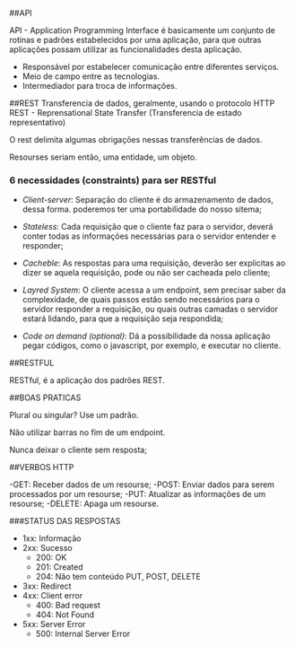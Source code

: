 ##API

API - Application Programming Interface é basicamente um conjunto de rotinas e padrões estabelecidos por uma aplicação, para que outras aplicações possam utilizar as funcionalidades desta aplicação.

- Responsável por estabelecer comunicação entre diferentes serviços.
- Meio de campo entre as tecnologias.
- Intermediador para troca de informações.

##REST
Transferencia de dados, geralmente, usando o protocolo HTTP
REST - Reprensational State Transfer (Transferencia de estado representativo)

O rest delimita algumas obrigações nessas transferências de dados.

Resourses seriam então, uma entidade, um objeto.

### 6 necessidades (constraints) para ser RESTful

- _Client-server_: Separação do cliente é do armazenamento de dados, dessa forma. poderemos ter uma portabilidade do nosso sitema;

- _Stateless_: Cada requisição que o cliente faz para o servidor, deverá conter todas as informações necessárias para o servidor entender e responder;

- _Cacheble_: As respostas para uma requisição, deverão ser explicitas ao dizer se aquela requisição, pode ou não ser cacheada pelo cliente;

- _Layred System_: O cliente acessa a um endpoint, sem precisar saber da complexidade, de quais passos estão sendo necessários para o servidor responder a requisição, ou quais outras camadas o servidor estará lidando, para que a requisição seja respondida;

- _Code on demand (optional)_: Dá a possibilidade da nossa aplicação pegar códigos, como o javascript, por exemplo, e executar no cliente.

##RESTFUL

RESTful, é a aplicação dos padrões REST.

##BOAS PRATICAS

Plural ou singular? Use um padrão.

Não utilizar barras no fim de um endpoint.

Nunca deixar o cliente sem resposta;

##VERBOS HTTP

-GET: Receber dados de um resourse;
-POST: Enviar dados para serem processados por um resourse;
-PUT: Atualizar as informações de um resourse;
-DELETE: Apaga um resourse.

###STATUS DAS RESPOSTAS

- 1xx: Informação
- 2xx: Sucesso
  - 200: OK
  - 201: Created
  - 204: Não tem conteúdo PUT, POST, DELETE
- 3xx: Redirect
- 4xx: Client error
  - 400: Bad request
  - 404: Not Found
- 5xx: Server Error
  - 500: Internal Server Error

